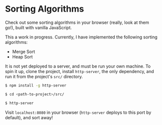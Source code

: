 Sorting Algorithms
==================
Check out some sorting algorithms in your browser (really, look at them go!),
built with vanilla JavaScript.

This a work in progress. Currently, I have implemented the following sorting algorithms:
-   Merge Sort
-   Heap Sort

It is not yet deployed to a server, and must be run your own machine.
To spin it up, clone the project, install `http-server`, the only dependency,
and run it from the project's `src/` directory.

```bash
$ npm install -g http-server

$ cd <path-to-project>/src/

$ http-server
```

Visit `localhost:8080` in your browser (`http-server` deploys to this port by
default), and sort away!
